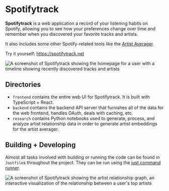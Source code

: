# Spotifytrack

**Spotifytrack** is a web application a record of your listening habits on Spotify, allowing you to see how your preferences change over time and remember when you discovered your favorite tracks and artists.

It also includes some other Spotify-related tools like the [Artist Averager]([https://TODO_ADD_LINK_HERE](https://spotifytrack.net/artist-averager.html)).

Try it yourself: <https://spotifytrack.net>

![A screenshot of Spotifytrack showing the homepage for a user with a timeline showing recently discovered tracks and artists](https://i.ameo.link/98s.png)

## Directories

 * `frontend` contains the entire web UI for Spotifytrack.  It is built with TypeScript + React.
 * `backend` contains the backend API server that furnishes all of the data for the web frontend, handles OAuth, deals with caching, etc.
 * `research` contains Python notebooks used to generate, process, and analyze artist relationship data in order to generate artist embeddings for the artist averager.

## Building + Developing

Almost all tasks involved with building or running the code can be found in `Justfile`s throughout the project.  They can be run using the [just command runner](https://github.com/casey/just).

![A screenshot of Spotifytrack showing the artist relationship graph, an interactive visualization of the relationship between a user's top artists](https://ameo.link/u/98t.png)
